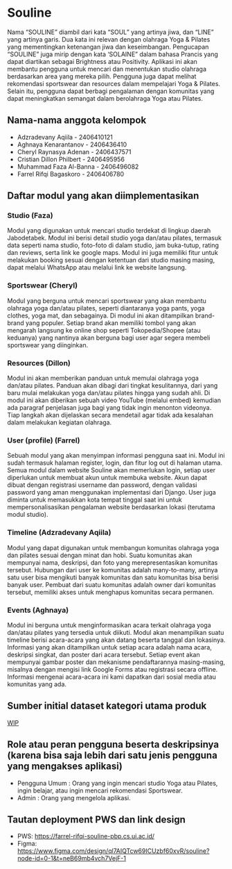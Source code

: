 # Souline
Nama “SOULINE” diambil dari kata “SOUL” yang artinya jiwa, dan “LINE” yang artinya garis. Dua kata ini relevan dengan olahraga Yoga & Pilates yang mementingkan ketenangan jiwa dan keseimbangan. Pengucapan “SOULINE” juga mirip dengan kata ‘SOLAINE” dalam bahasa Prancis yang dapat diartikan sebagai Brightness atau Positivity. Aplikasi ini akan membantu pengguna untuk mencari dan menentukan studio olahraga berdasarkan area yang mereka pilih. Pengguna juga dapat melihat rekomendasi sportswear dan resources dalam mempelajari Yoga & Pilates. Selain itu, pengguna dapat berbagi pengalaman dengan komunitas yang dapat meningkatkan semangat dalam berolahraga Yoga atau Pilates. 

## Nama-nama anggota kelompok
- Adzradevany Aqiila - 2406410121
- Aghnaya Kenarantanov - 2406436410
- Cheryl Raynasya Adenan - 2406437571
- Cristian Dillon Philbert - 2406495956
- Muhammad Faza Al-Banna - 2406496082
- Farrel Rifqi Bagaskoro - 2406406780

## Daftar modul yang akan diimplementasikan
### Studio (Faza)
Modul yang digunakan untuk mencari studio terdekat di lingkup daerah Jabodetabek. Modul ini berisi detail studio yoga dan/atau pilates, termasuk data seperti nama studio, foto-foto di dalam studio, jam buka-tutup, rating dan reviews, serta link ke google maps. Modul ini juga memiliki fitur untuk melakukan booking sesuai dengan ketentuan dari studio masing masing, dapat melalui WhatsApp atau melalui link ke website langsung.
### Sportswear (Cheryl)
Modul yang berguna untuk mencari sportswear yang akan membantu olahraga yoga dan/atau pilates, seperti diantaranya yoga pants, yoga clothes, yoga mat, dan sebagainya. Di modul ini akan ditampilkan brand-brand yang populer. Setiap brand akan memiliki tombol yang akan mengarah langsung ke online shop seperti Tokopedia/Shopee (atau keduanya) yang nantinya akan berguna bagi user agar segera membeli sportswear yang diinginkan.
### Resources (Dillon)
Modul ini akan memberikan panduan untuk memulai olahraga yoga dan/atau pilates. Panduan akan dibagi dari tingkat kesulitannya, dari yang baru mulai melakukan yoga dan/atau pilates hingga yang sudah ahli. Di modul ini akan diberikan sebuah video YouTube (melalui embed) kemudian ada paragraf penjelasan juga bagi yang tidak ingin menonton videonya. Tiap langkah akan dijelaskan secara mendetail agar tidak ada kesalahan dalam melakukan kegiatan olahraga.
### User (profile) (Farrel)
Sebuah modul yang akan menyimpan informasi pengguna saat ini. Modul ini sudah termasuk halaman register, login, dan fitur log out di halaman utama. Semua modul dalam website Souline akan memerlukan login, setiap user diperlukan untuk membuat akun untuk membuka website. Akun dapat dibuat dengan registrasi username dan password, dengan validasi password yang aman menggunakan implementasi dari Django. User juga diminta untuk memasukkan kota tempat tinggal saat ini untuk mempersonalisasikan pengalaman website berdasarkan lokasi (terutama modul studio).
### Timeline (Adzradevany Aqiila)
Modul yang dapat digunakan untuk membangun komunitas olahraga yoga dan pilates sesuai dengan minat dan hobi. Suatu komunitas akan mempunyai nama, deskripsi, dan foto yang merepresentasikan komunitas tersebut. Hubungan dari user ke komunitas adalah many-to-many, artinya satu user bisa mengikuti banyak komunitas dan satu komunitas bisa berisi banyak user. Pembuat dari suatu komunitas adalah owner dari komunitas tersebut, memiliki akses untuk menghapus komunitas secara permanen.

### Events (Aghnaya)
Modul ini berguna untuk menginformasikan acara terkait olahraga yoga dan/atau pilates yang tersedia untuk diikuti. Modul akan menampilkan suatu timeline berisi acara-acara yang akan datang beserta tanggal dan lokasinya. Informasi yang akan ditampilkan untuk setiap acara adalah nama acara, deskripsi singkat, dan poster dari acara tersebut. Setiap event akan mempunyai gambar poster dan mekanisme pendaftarannya masing-masing, misalnya dengan mengisi link Google Forms atau registrasi secara offline. Informasi mengenai acara-acara ini kami dapatkan dari sosial media atau komunitas yang ada.

## Sumber initial dataset kategori utama produk
[WIP](https://github.com/pbp-kelompok-a3/souline/blob/aa663bd0609cfa5165a43fb26f251ec662d359fc/DataSet%20-%20List%20Pilates%20_%20Yoga%20Studio%20Jabodetabek%20(1).csv)

## Role atau peran pengguna beserta deskripsinya (karena bisa saja lebih dari satu jenis pengguna yang mengakses aplikasi)
- Pengguna Umum : Orang yang ingin mencari studio Yoga atau Pilates, ingin belajar, atau ingin mencari rekomendasi Sportswear.
- Admin : Orang yang mengelola aplikasi.

## Tautan deployment PWS dan link design
- PWS: https://farrel-rifqi-souline-pbp.cs.ui.ac.id/
- Figma: https://www.figma.com/design/ql7AIQTcw69ICUzbf60xvR/souline?node-id=0-1&t=neB69mb4vch7VejF-1
